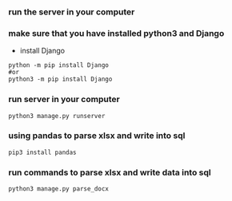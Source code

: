 ### run the server in your computer






### make sure that you have installed python3 and Django
- install Django
```
python -m pip install Django
#or
python3 -m pip install Django
```

### run server in your computer
```
python3 manage.py runserver
```

### using pandas to parse xlsx and write into sql 
```
pip3 install pandas
```

### run commands to parse xlsx and write data into sql
```
python3 manage.py parse_docx
```
